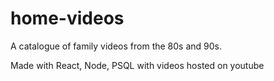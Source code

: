 # home-videos
A catalogue of family videos from the 80s and 90s.

Made with React, Node, PSQL with videos hosted on youtube

